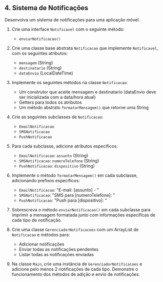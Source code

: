 ## 4. Sistema de Notificações

Desenvolva um sistema de notificações para uma aplicação móvel.

1. Crie uma interface `Notificavel` com o seguinte método:
    - `enviarNotificacao()`

2. Crie uma classe base abstrata `Notificacao` que implemente `Notificavel`, com os seguintes atributos:
    - `mensagem` (String)
    - `destinatario` (String)
    - `dataEnvio` (LocalDateTime)

3. Implemente os seguintes métodos na classe `Notificacao`:
    - Um construtor que aceite mensagem e destinatario (dataEnvio deve ser inicializada com a data/hora atual)
    - Getters para todos os atributos
    - Um método abstrato `formatarMensagem()` que retorne uma String

4. Crie as seguintes subclasses de `Notificacao`:
    - `EmailNotificacao`
    - `SMSNotificacao`
    - `PushNotificacao`

5. Para cada subclasse, adicione atributos específicos:
    - `EmailNotificacao`: `assunto` (String)
    - `SMSNotificacao`: `numeroTelefone` (String)
    - `PushNotificacao`: `dispositivo` (String)

6. Implemente o método `formatarMensagem()` em cada subclasse, adicionando prefixos específicos:
    - `EmailNotificacao`: "E-mail: [assunto] - "
    - `SMSNotificacao`: "SMS para [numeroTelefone]: "
    - `PushNotificacao`: "Push para [dispositivo]: "

7. Sobrescreva o método `enviarNotificacao()` em cada subclasse para imprimir a mensagem formatada junto com informações específicas de cada tipo de notificação.

8. Crie uma classe `GerenciadorNotificacoes` com um ArrayList de `Notificacao` e métodos para:
    - Adicionar notificações
    - Enviar todas as notificações pendentes
    - Listar todas as notificações enviadas

9. Na classe `Main`, crie uma instância de `GerenciadorNotificacoes` e adicione pelo menos 2 notificações de cada tipo. Demonstre o funcionamento dos métodos de adição e envio de notificações.


